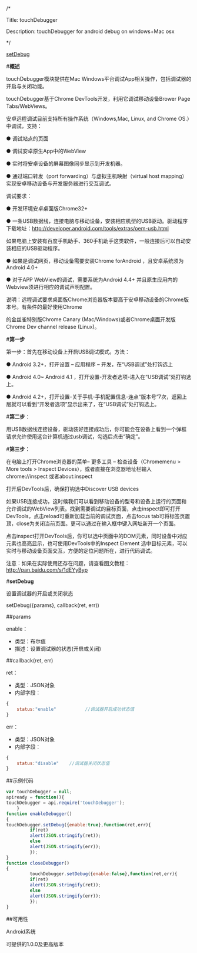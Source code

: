 /*

Title: touchDebugger

Description: touchDebugger  for android debug on windows+Mac osx

*/

<div class="outline">

[setDebug](#1)

</div>

#**概述**

touchDebugger模块提供在Mac Windows平台调试App相关操作，包括调试器的开启与关闭功能。

touchDebugger基于Chrome DevTools开发，利用它调试移动设备Brower Page Tabs/WebViews。

安卓远程调试目前支持所有操作系统（Windows,Mac, Linux, and Chrome OS.）中调试，支持：

● 调试站点的页面

● 调试安卓原生App中的WebView

● 实时将安卓设备的屏幕图像同步显示到开发机器。

● 通过端口转发（port forwarding）与虚拟主机映射（virtual host mapping）实现安卓移动设备与开发服务器进行交互调试。


调试要求：

● 开发环境安卓桌面版Chrome32+

● 一条USB数据线，连接电脑与移动设备，安装相应机型的USB驱动。驱动程序下载地址：http://developer.android.com/tools/extras/oem-usb.html

   如果电脑上安装有百度手机助手、360手机助手这类软件，一般连接后可以自动安装相应的USB驱动程序。

● 如果是调试网页，移动设备需要安装Chrome forAndroid ，且安卓系统须为Android 4.0+

● 对于APP WebView的调试，需要系统为Android 4.4+ 并且原生应用内的Webview须进行相应的调试声明配置。

说明：远程调试要求桌面版Chrome浏览器版本要高于安卓移动设备的Chrome版本号。有条件的最好使用Chrome 

的金丝雀特别版Chrome Canary (Mac/Windows)或者Chrome桌面开发版Chrome Dev channel release (Linux)。

#**第一步**

第一步：首先在移动设备上开启USB调试模式。方法：

● Android 3.2+，打开设置 – 应用程序 – 开发，在“USB调试”处打钩选上

● Android 4.0~ Android 4.1 ，打开设置-开发者选项-进入在“USB调试”处打钩选上。

● Android 4.2+，打开设置-关于手机-手机配置信息-连点“版本号”7次，返回上层就可以看到“开发者选项”显示出来了，在“USB调试”处打钩选上。

#**第二步**：

用USB数据线连接设备，驱动装好连接成功后，你可能会在设备上看到一个弹框请求允许使用这台计算机通过usb调试，勾选后点击“确定”。

#**第三步**：

在电脑上打开Chrome浏览器的菜单– 更多工具 – 检查设备（Chromemenu > More tools > Inspect Devices），或者直接在浏览器地址栏输入chrome://inspect 或者about:inspect

打开后DevTools后，确保打钩选中Discover USB devices

如果USB连接成功，这时候我们可以看到移动设备的型号和设备上运行的页面和允许调试的WebView列表。找到需要调试的目标页面，点击inspect即可打开DevTools，点击reload可重新加载当前的调试页面，点击focus tab可将标签页置顶，close为关闭当前页面。更可以通过在输入框中键入网址新开一个页面。

点击inspect打开DevTools后，你可以选中页面中的DOM元素，同时设备中对应元素也高亮显示，也可使用DevTools中的Inspect Element 选中目标元素，可以实时与移动设备页面交互，方便的定位问题所在，进行代码调试。 

注意：如果在实际使用还存在问题，请查看图文教程：http://pan.baidu.com/s/1dEYyByp

#**setDebug**<div id="1"></div>

设置调试器的开启或关闭状态

setDebug({params}, callback(ret, err))

##params

enable：

- 类型：布尔值
- 描述：设置调试器的状态(开启或关闭)

##callback(ret, err)

ret：

- 类型：JSON对象
- 内部字段：

```js
{
    status:"enable"           //调试器开启成功状态值
}
```

err：

- 类型：JSON对象
- 内部字段：

```js
{
    status:"disable"    //调试器关闭状态值
}
```

##示例代码

```js
var touchDebugger = null;
apiready = function(){
touchDebugger = api.require('touchDebugger');
    }
function enableDebugger()
{
touchDebugger.setDebug({enable:true},function(ret,err){
         if(ret)
         alert(JSON.stringify(ret));
         else
         alert(JSON.stringify(err));
         });
}
function closeDebugger()
{
         touchDebugger.setDebug({enable:false},function(ret,err){
         if(ret)
         alert(JSON.stringify(ret));
         else
         alert(JSON.stringify(err));
         });
}
```

##可用性

Android系统

可提供的1.0.0及更高版本
